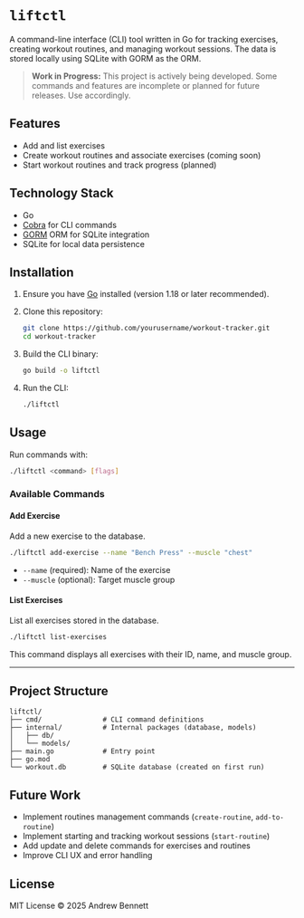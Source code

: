 # `liftctl`

A command-line interface (CLI) tool written in Go for tracking exercises, creating workout routines, and managing workout sessions. The data is stored locally using SQLite with GORM as the ORM.

> **Work in Progress:** This project is actively being developed. Some commands and features are incomplete or planned for future releases. Use accordingly.

## Features

- Add and list exercises
- Create workout routines and associate exercises (coming soon)
- Start workout routines and track progress (planned)

## Technology Stack

- Go
- [Cobra](https://github.com/spf13/cobra) for CLI commands
- [GORM](https://gorm.io/) ORM for SQLite integration
- SQLite for local data persistence

## Installation

1. Ensure you have [Go](https://golang.org/dl/) installed (version 1.18 or later recommended).

2. Clone this repository:

   ```bash
   git clone https://github.com/yourusername/workout-tracker.git
   cd workout-tracker
   ```

3. Build the CLI binary:

   ```bash
   go build -o liftctl
   ```

4. Run the CLI:

   ```bash
   ./liftctl
   ```

## Usage

Run commands with:

```bash
./liftctl <command> [flags]
```

### Available Commands

#### Add Exercise

Add a new exercise to the database.

```bash
./liftctl add-exercise --name "Bench Press" --muscle "chest"
```

- `--name` (required): Name of the exercise  
- `--muscle` (optional): Target muscle group

#### List Exercises

List all exercises stored in the database.

```bash
./liftctl list-exercises
```

This command displays all exercises with their ID, name, and muscle group.

---

## Project Structure

```
liftctl/
├── cmd/               # CLI command definitions
├── internal/          # Internal packages (database, models)
│   ├── db/
│   └── models/
├── main.go            # Entry point
├── go.mod
└── workout.db         # SQLite database (created on first run)
```

## Future Work

- Implement routines management commands (`create-routine`, `add-to-routine`)  
- Implement starting and tracking workout sessions (`start-routine`)  
- Add update and delete commands for exercises and routines  
- Improve CLI UX and error handling

## License

MIT License © 2025 Andrew Bennett
